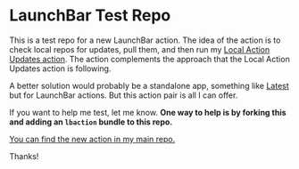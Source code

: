 # LaunchBar Test Repo 

This is a test repo for a new LaunchBar action. The idea of the action is to check local repos for updates, pull them, and then run my [Local Action Updates action](https://github.com/Ptujec/LaunchBar/tree/master/Local-Action-Updates). The action complements the approach that the Local Action Updates action is following. 

A better solution would probably be a standalone app, something like [Latest](https://max.codes/latest/) but for LaunchBar actions. But this action pair is all I can offer.

If you want to help me test, let me know. **One way to help is by forking this and adding an `lbaction` bundle to this repo.**

[You can find the new action in my main repo.](https://github.com/Ptujec/LaunchBar/tree/master/LB-Repo-Updates)

Thanks!
